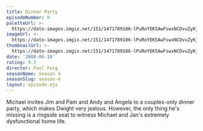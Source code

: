 ```yaml
---
title: Dinner Party
episodeNumber: 9
paletteUrl: >-
  https://dato-images.imgix.net/151/1471789106-lPuRoYEK5AwFswxNCDvuZyKj4YE.jpg?auto=enhance&ch=DPR%2CWidth&palette=json
imageUrl: >-
  https://dato-images.imgix.net/151/1471789106-lPuRoYEK5AwFswxNCDvuZyKj4YE.jpg?auto=compress%2Cformat&ch=DPR%2CWidth&w=500
thumbnailUrl: >-
  https://dato-images.imgix.net/151/1471789106-lPuRoYEK5AwFswxNCDvuZyKj4YE.jpg?auto=enhance&ch=DPR%2CWidth&fit=crop&fm=jpg&h=280&w=500
date: '2008-04-10'
rating: 9.3
director: Paul Feig
seasonName: Season 4
seasonSlug: season-4
layout: episode.ejs
---
```


Michael invites Jim and Pam and Andy and Angela to a couples-only dinner party, which makes Dwight very jealous. However, the only thing he's missing is a ringside seat to witness Michael and Jan's extremely dysfunctional home life.